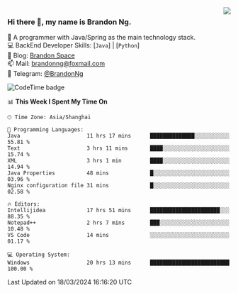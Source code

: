 <img  align="right" src="https://github-readme-stats-brandon0824.vercel.app/api/top-langs/?username=brandon0824&layout=compact">

### Hi there 👋, my name is Brandon Ng.

🌱 A programmer with Java/Spring as the main technology stack.  
💻 BackEnd Developer Skills: [`Java`] | [`Python`]  
📝 Blog: [Brandon Space](https://brandonng.tech)  
📫 Mail: brandonng@foxmail.com  
📰 Telegram: [@BrandonNg](https://t.me/BrandonNg24)  

![CodeTime badge](https://img.shields.io/endpoint?style=flat-square&url=https%3A%2F%2Fapi.codetime.dev%2Fshield%3Fid%3D128%26project%3D%26in%3D604800000)

<!--START_SECTION:waka-->
📊 **This Week I Spent My Time On** 

```text
🕑︎ Time Zone: Asia/Shanghai

💬 Programming Languages: 
Java                     11 hrs 17 mins      ██████████████░░░░░░░░░░░   55.81 % 
Text                     3 hrs 11 mins       ████░░░░░░░░░░░░░░░░░░░░░   15.74 % 
XML                      3 hrs 1 min         ████░░░░░░░░░░░░░░░░░░░░░   14.94 % 
Java Properties          48 mins             █░░░░░░░░░░░░░░░░░░░░░░░░   03.96 % 
Nginx configuration file 31 mins             █░░░░░░░░░░░░░░░░░░░░░░░░   02.58 % 

🔥 Editors: 
Intellijidea             17 hrs 51 mins      ██████████████████████░░░   88.35 % 
Notepad++                2 hrs 7 mins        ███░░░░░░░░░░░░░░░░░░░░░░   10.48 % 
VS Code                  14 mins             ░░░░░░░░░░░░░░░░░░░░░░░░░   01.17 % 

💻 Operating System: 
Windows                  20 hrs 13 mins      █████████████████████████   100.00 % 
```


 Last Updated on 18/03/2024 16:16:20 UTC
<!--END_SECTION:waka-->
